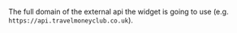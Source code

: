 The full domain of the external api the widget is going to use (e.g. `https://api.travelmoneyclub.co.uk`).
